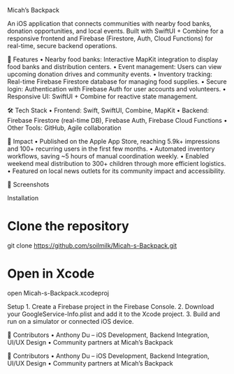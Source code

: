 Micah’s Backpack

An iOS application that connects communities with nearby food banks, donation opportunities, and local events. Built with SwiftUI + Combine for a responsive frontend and Firebase (Firestore, Auth, Cloud Functions) for real-time, secure backend operations.

📱 Features
	•	Nearby food banks: Interactive MapKit integration to display food banks and distribution centers.
	•	Event management: Users can view upcoming donation drives and community events.
	•	Inventory tracking: Real-time Firebase Firestore database for managing food supplies.
	•	Secure login: Authentication with Firebase Auth for user accounts and volunteers.
	•	Responsive UI: SwiftUI + Combine for reactive state management.

  🛠️ Tech Stack
	•	Frontend: Swift, SwiftUI, Combine, MapKit
	•	Backend: Firebase Firestore (real-time DB), Firebase Auth, Firebase Cloud Functions
	•	Other Tools: GitHub, Agile collaboration

  🚀 Impact
	•	Published on the Apple App Store, reaching 5.9k+ impressions and 100+ recurring users in the first few months.
	•	Automated inventory workflows, saving ~5 hours of manual coordination weekly.
	•	Enabled weekend meal distribution to 300+ children through more efficient logistics.
	•	Featured on local news outlets for its community impact and accessibility.

  📸 Screenshots

Installation

# Clone the repository
git clone https://github.com/soilmilk/Micah-s-Backpack.git  

# Open in Xcode
open Micah-s-Backpack.xcodeproj

Setup
	1.	Create a Firebase project in the Firebase Console.
	2.	Download your GoogleService-Info.plist and add it to the Xcode project.
	3.	Build and run on a simulator or connected iOS device.

  👥 Contributors
	•	Anthony Du – iOS Development, Backend Integration, UI/UX Design
	•	Community partners at Micah’s Backpack

 👥 Contributors
	•	Anthony Du – iOS Development, Backend Integration, UI/UX Design
	•	Community partners at Micah’s Backpack
